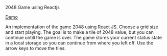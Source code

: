 2048 Game using Reactjs

<a href="https://akshygupt.github.io/2048-react/" target="_blank">Demo</a>

An implementation of the game 2048 using React JS. Choose a grid size and start playing. The goal is to make a tile of 2048 value, but you can continue untill the game is over. The game stores your current status state in a local storage so you can continue from where you left off. Use the arrow keys to move the tiles.
